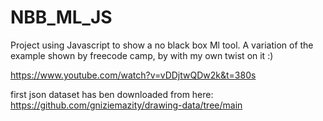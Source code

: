 # NBB_ML_JS
Project using Javascript to show a no black box Ml tool. A variation of the example shown by freecode camp, by with my own twist on it :) 

https://www.youtube.com/watch?v=vDDjtwQDw2k&t=380s

first json dataset has ben downloaded from here:
https://github.com/gniziemazity/drawing-data/tree/main